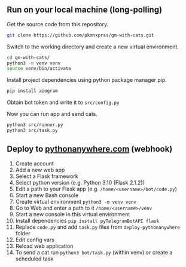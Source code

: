 ## Run on your local machine (long-polling)

Get the source code from this repository.

```bash
git clone https://github.com/pkmnxprss/gm-with-cats.git
```

Switch to the working directory and create a new virtual environment.

```bash
cd gm-with-cats/
python3 -m venv venv
source venv/bin/activate
```

Install project dependencies using python package manager pip.

```bash
pip install aiogram
```

Obtain bot token and write it to `src/config.py`

Now you can run app and send cats.

```bash
python3 src/runner.py
python3 src/task.py
```

## Deploy to [pythonanywhere.com](https://www.pythonanywhere.com) (webhook)

1. Create account
2. Add a new web app
3. Select a Flask framework
4. Select python version (e.g. Python 3.10 (Flask 2.1.2))
5. Edit a path to your Flask app (e.g. `/home/<username>/bot/code.py`)
6. Start a new Bash console
7. Create virtual environment `python3 -m venv venv `
8. Go to Web and enter a path to it `/home/<username>/venv`
9. Start a new console in this virtual environment
10. Install dependencies `pip install pyTelegramBotAPI flask`
11. Replace `code.py` and add `task.py` files from `deploy-pythonanywhere` folder
12. Edit config vars
13. Reload web application
14. To send a cat run `python3 bot/task.py` (within venv) or create a scheduled task
